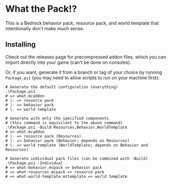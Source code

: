 # What the Pack!?

This is a Bedrock behavior pack, resource pack, and world template that
intentionally don't make much sense.

## Installing

Check out the releases page for precompressed addon files, which you can
import directly into your game (can't be done on consoles).

Or, if you want, generate it from a branch or tag of your choice by running
`Package.ps1` (you may need to allow scripts to run on your machine first):

```pwsh
# Generate the default configuration (everything)
.\Package.ps1
# => what.mcaddon
# |- => resource pack
# |- => behavior pack
# \- => world template

# Generate with only the specified components
# (this command is equivilent to the above command)
.\Package.ps1 -Build Resources,Behavior,WorldTemplate
# => what.mcaddon
# |- => resource pack (Resources)
# |- => behavior pack (Behavior; depends on Resources)
# \- => world template (WorldTemplate; depends on Behavior and Resources)

# Generate individual pack files (can be combined with -Build)
.\Package.ps1 -Individual
# => what-behavior.mcpack => behavior pack
# => what-resources.mcpack => resource pack
# => what-world-template.mctemplate => world template
```
